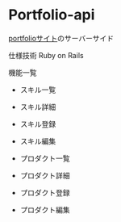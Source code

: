# Portfolio-api
[portfolioサイト](https://github.com/kSunaga/portfolio)のサーバーサイド

仕様技術
Ruby on Rails 

機能一覧

- スキル一覧
- スキル詳細
- スキル登録
- スキル編集

- プロダクト一覧
- プロダクト詳細
- プロダクト登録
- プロダクト編集
